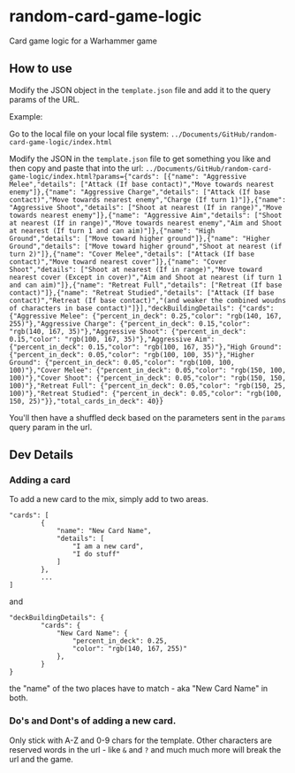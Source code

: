 # random-card-game-logic

Card game logic for a Warhammer game

## How to use

Modify the JSON object in the `template.json` file and add it to the query params of the URL. 

Example:

Go to the local file on your local file system: `../Documents/GitHub/random-card-game-logic/index.html`

Modify the JSON in the `template.json` file to get something you like and then copy and paste that into the url: `../Documents/GitHub/random-card-game-logic/index.html?params={"cards": [{"name": "Aggressive Melee","details": ["Attack (If base contact)","Move towards nearest enemy"]},{"name": "Aggressive Charge","details": ["Attack (If base contact)","Move towards nearest enemy","Charge (If turn 1)"]},{"name": "Aggressive Shoot","details": ["Shoot at nearest (If in range)","Move towards nearest enemy"]},{"name": "Aggressive Aim","details": ["Shoot at nearest (If in range)","Move towards nearest enemy","Aim and Shoot at nearest (If turn 1 and can aim)"]},{"name": "High Ground","details": ["Move toward higher ground"]},{"name": "Higher Ground","details": ["Move toward higher ground","Shoot at nearest (if turn 2)"]},{"name": "Cover Melee","details": ["Attack (If base contact)","Move toward nearest cover"]},{"name": "Cover Shoot","details": ["Shoot at nearest (If in range)","Move toward nearest cover (Except in cover)","Aim and Shoot at nearest (if turn 1 and can aim)"]},{"name": "Retreat Full","details": ["Retreat (If base contact)"]},{"name": "Retreat Studied","details": ["Attack (If base contact)","Retreat (If base contact)","(and weaker the combined woudns of characters in base contact)"]}],"deckBuildingDetails": {"cards": {"Aggressive Melee": {"percent_in_deck": 0.25,"color": "rgb(140, 167, 255)"},"Aggressive Charge": {"percent_in_deck": 0.15,"color": "rgb(140, 167, 35)"},"Aggressive Shoot": {"percent_in_deck": 0.15,"color": "rgb(100, 167, 35)"},"Aggressive Aim": {"percent_in_deck": 0.15,"color": "rgb(100, 167, 35)"},"High Ground": {"percent_in_deck": 0.05,"color": "rgb(100, 100, 35)"},"Higher Ground": {"percent_in_deck": 0.05,"color": "rgb(100, 100, 100)"},"Cover Melee": {"percent_in_deck": 0.05,"color": "rgb(150, 100, 100)"},"Cover Shoot": {"percent_in_deck": 0.05,"color": "rgb(150, 150, 100)"},"Retreat Full": {"percent_in_deck": 0.05,"color": "rgb(150, 25, 100)"},"Retreat Studied": {"percent_in_deck": 0.05,"color": "rgb(100, 150, 25)"}},"total_cards_in_deck": 40}}`


You'll then have a shuffled deck based on the parameters sent in the `params` query param in the url.


## Dev Details

### Adding a card
To add a new card to the mix, simply add to two areas. 

```
"cards": [
        {
            "name": "New Card Name",
            "details": [
                "I am a new card",
                "I do stuff"
            ]
        },
        ...
]
```

and 

```
"deckBuildingDetails": {
        "cards": {
            "New Card Name": {
                "percent_in_deck": 0.25,
                "color": "rgb(140, 167, 255)"
            },
        }
}
```

the "name" of the two places have to match - aka "New Card Name" in both. 

### Do's and Dont's of adding a new card. 

Only stick with A-Z and 0-9 chars for the template. Other characters are reserved words in the url - like `&` and `?` and much much more will break the url and the game.

